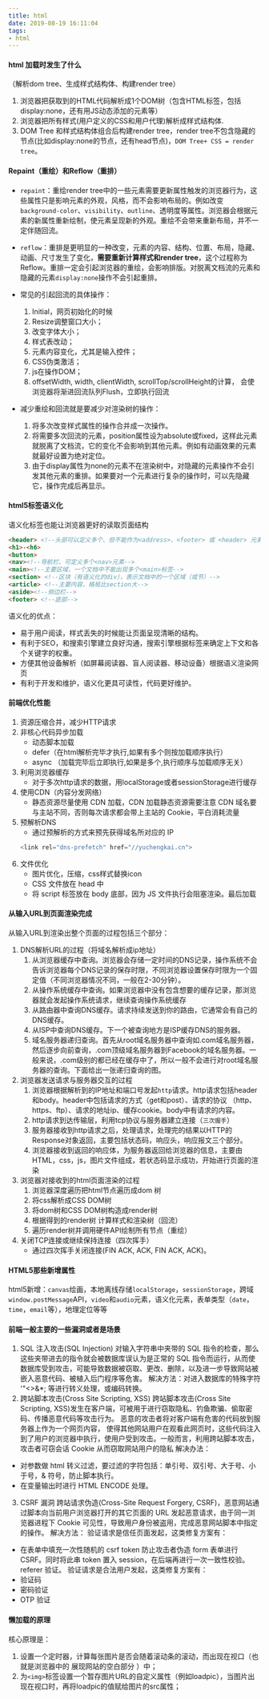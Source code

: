 ```yaml
---
title: html
date: 2019-08-19 16:11:04
tags: 
- html
---
```

#### html 加载时发生了什么
（解析dom tree、生成样式结构体、构建render tree）
1. 浏览器把获取到的HTML代码解析成1个DOM树（包含HTML标签，包括display:none，还有用JS动态添加的元素等）
2. 浏览器把所有样式(用户定义的CSS和用户代理)解析成样式结构体.
3. DOM Tree 和样式结构体组合后构建render tree，render tree不包含隐藏的节点(比如display:none的节点，还有head节点)，`DOM Tree+ CSS = render tree`。

#### Repaint（重绘）和Reflow（重排）
- `repaint`：重绘render tree中的一些元素需要更新属性触发的浏览器行为，这些属性只是影响元素的外观，风格，而不会影响布局的。例如改变`background-color`、`visibility`、`outline`、透明度等属性。浏览器会根据元素的新属性重新绘制，使元素呈现新的外观。重绘不会带来重新布局，并不一定伴随回流。

- `reflow`：重排是更明显的一种改变，元素的内容、结构、位置、布局，隐藏、动画、尺寸发生了变化，**需要重新计算样式和render tree**，这个过程称为Reflow。重排一定会引起浏览器的重绘，会影响排版。对脱离文档流的元素和隐藏的元素`display:none`操作不会引起重排。

- 常见的引起回流的具体操作：
    1. Initial，网页初始化的时候
    2. Resize调整窗口大小；
    3. 改变字体大小；
    4. 样式表改动；
    5. 元素内容变化，尤其是输入控件；
    6. CSS伪类激活；
    7. js在操作DOM；
    8. offsetWidth, width, clientWidth, scrollTop/scrollHeight的计算， 会使浏览器将渐进回流队列Flush，立即执行回流

- 减少重绘和回流就是要减少对渲染树的操作：
    1. 将多次改变样式属性的操作合并成一次操作。
    2. 将需要多次回流的元素，position属性设为absolute或fixed，这样此元素就脱离了文档流，它的变化不会影响到其他元素。例如有动画效果的元素就最好设置为绝对定位。
    3. 由于display属性为none的元素不在渲染树中，对隐藏的元素操作不会引发其他元素的重排。如果要对一个元素进行复杂的操作时，可以先隐藏它，操作完成后再显示。

#### html5标签语义化
语义化标签也能让浏览器更好的读取页面结构
``` html
<header> <!--头部可以定义多个、但不能作为<address>、<footer> 或 <header> 元素的子元素-->
<h1>-<h6>
<button>
<nav><!--导航栏、可定义多个<nav>元素-->
<main><!--主要区域，一个文档中不能出现多个<main>标签-->
<section> <!--区块（有语义化的div），表示文档中的一个区域（或节）-->
<article> <!--主要内容，格局比section大-->
<aside><!--侧边栏-->
<footer> <!--底部-->
```
语义化的优点：
- 易于用户阅读，样式丢失的时候能让页面呈现清晰的结构。
- 有利于SEO，和搜索引擎建立良好沟通，搜索引擎根据标签来确定上下文和各个关键字的权重。
- 方便其他设备解析（如屏幕阅读器、盲人阅读器、移动设备）根据语义渲染网页
- 有利于开发和维护，语义化更具可读性，代码更好维护。

#### 前端优化性能
1. 资源压缩合并，减少HTTP请求
2. 非核心代码异步加载
    - 动态脚本加载
    - defer（在html解析完毕才执行,如果有多个则按加载顺序执行）
    - async （加载完毕后立即执行,如果是多个,执行顺序与加载顺序无关）
3. 利用浏览器缓存
    - 对于多次http请求的数据，用localStorage或者sessionStorage进行缓存
4. 使用CDN（内容分发网络）
    - 静态资源尽量使用 CDN 加载，CDN 加载静态资源需要注意 CDN 域名要与主站不同，否则每次请求都会带上主站的 Cookie，平白消耗流量
5. 预解析DNS
    - 通过预解析的方式来预先获得域名所对应的 IP
    ``` js
    <link rel="dns-prefetch" href="//yuchengkai.cn">
    ```
6. 文件优化
    - 图片优化，压缩，css样式替换icon
    - CSS 文件放在 head 中
    - 将 script 标签放在 body 底部，因为 JS 文件执行会阻塞渲染。最后加载

#### 从输入URL到页面渲染完成
从输入URL到渲染出整个页面的过程包括三个部分：
1. DNS解析URL的过程（将域名解析成ip地址）
    1. 从浏览器缓存中查询。浏览器会存储一定时间的DNS记录，操作系统不会告诉浏览器每个DNS记录的保存时限，不同浏览器设置保存时限为一个固定值（不同浏览器情况不同，一般在2-30分钟）。
    2. 从操作系统缓存中查询。如果浏览器中没有包含想要的缓存记录，那浏览器就会发起操作系统请求，继续查询操作系统缓存
    3. 从路由器中查询DNS缓存。请求持续发送到你的路由，它通常会有自己的DNS缓存。
    4. 从ISP中查询DNS缓存。下一个被查询地方是ISP缓存DNS的服务器。
    5. 域名服务器递归查询。首先从root域名服务器中查询如.com域名服务器，然后逐步向前查询，.com顶级域名服务器到Facebook的域名服务器。一般来说，.com级别的都已经在缓存中了，所以一般不会进行对root域名服务器的查询。下面给出一张递归查询的图。
2. 浏览器发送请求与服务器交互的过程
    1. 浏览器根据解析到的IP地址和端口号发起`http`请求。http请求包括header和body。header中包括请求的方式（get和post）、请求的协议 （http、https、ftp）、请求的地址ip、缓存cookie。body中有请求的内容。
    2. http请求到达传输层，利用tcp协议与服务器建立连接（`三次握手`）
    3. 服务器接收到http请求之后，处理请求，处理完的结果以HTTP的Response对象返回，主要包括状态码，响应头，响应报文三个部分。
    4. 浏览器接收到返回的响应体，为服务器返回给浏览器的信息，主要由HTML，css，js，图片文件组成，若状态码显示成功，开始进行页面的渲染
3. 浏览器对接收到的html页面渲染的过程
    1. 浏览器深度遍历把html节点遍历成dom 树
    2. 将css解析成CSS DOM树
    3. 将dom树和CSS DOM树构造成render树
    4. 根据得到的render树 计算样式和渲染树（回流）
    5. 遍历render树并调用硬件API绘制所有节点（重绘）
4. 关闭TCP连接或继续保持连接（四次挥手）
    - 通过四次挥手关闭连接(FIN ACK, ACK, FIN ACK, ACK)。

#### HTML5那些新增属性
html5新增：`canvas`绘画，本地离线存储`localStorage`，`sessionStorage`，跨域`window.postMessage`API，`video`和`audio`元素，语义化元素，表单类型（`date`，`time`，`email`等），地理定位等等

#### 前端一般主要的一些漏洞或者是场景
1. SQL 注入攻击(SQL Injection)
对输入字符串中夹带的 SQL 指令的检查，那么这些夹带进去的指令就会被数据库误认为是正常的 SQL 指令而运行，从而使数据库受到攻击，可能导致数据被窃取、更改、删除，以及进一步导致网站被嵌入恶意代码、被植入后门程序等危害。
解决方法：对进入数据库的特殊字符 '"\<>&*; 等进行转义处理，或编码转换。
2. 跨站脚本攻击(Cross Site Scripting, XSS)
跨站脚本攻击(Cross Site Scripting, XSS)发生在客户端，可被用于进行窃取隐私、钓鱼欺骗、偷取密码、传播恶意代码等攻击行为。 恶意的攻击者将对客户端有危害的代码放到服务器上作为一个网页内容， 使得其他网站用户在观看此网页时，这些代码注入到了用户的浏览器中执行，使用户受到攻击。一般而言，利用跨站脚本攻击，攻击者可窃会话 Cookie 从而窃取网站用户的隐私
解决办法：
- 对参数做 html 转义过滤，要过滤的字符包括：单引号、双引号、大于号、小于号，& 符号，防止脚本执行。
- 在变量输出时进行 HTML ENCODE 处理。
3. CSRF 漏洞
跨站请求伪造(Cross-Site Request Forgery, CSRF)，恶意网站通过脚本向当前用户浏览器打开的其它页面的 URL 发起恶意请求，由于同一浏览器进程下 Cookie 可见性，导致用户身份被盗用，完成恶意网站脚本中指定的操作。
解决方法：
验证请求是信任页面发起，这类修复方案有：
- 在表单中填充一次性随机的 csrf token 防止攻击者伪造 form 表单进行 CSRF。同时将此串 token 置入 session，在后端再进行一次一致性校验。
referer 验证。
验证请求是合法用户发起，这类修复方案有：
- 验证码
- 密码验证
- OTP 验证

#### 懒加载的原理
核心原理是：
1. 设置一个定时器，计算每张图片是否会随着滚动条的滚动，而出现在视口（也就是浏览器中的 展现网站的空白部分 ）中；
2. 为`<img>`标签设置一个暂存图片URL的自定义属性（例如loadpic），当图片出现在视口时，再将loadpic的值赋给图片的src属性；